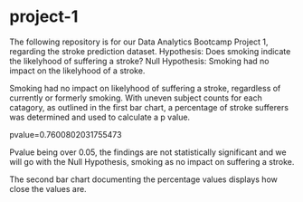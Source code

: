 # project-1
The following repository is for our Data Analytics Bootcamp Project 1, regarding the stroke prediction dataset. 
Hypothesis: Does smoking indicate the likelyhood of suffering a stroke?
Null Hypothesis: Smoking had no impact on the likelyhood of a stroke.

Smoking had no impact on likelyhood of suffering a stroke, regardless of currently or formerly smoking. With uneven subject counts for each catagory, as outlined in the first bar chart, a percentage of stroke sufferers was determined and used to calculate a p value.

pvalue=0.7600802031755473

Pvalue being over 0.05, the findings are not statistically significant and we will go with the Null Hypothesis, smoking as no impact on suffering a stroke.

The second bar chart documenting the percentage values displays how close the values are. 
